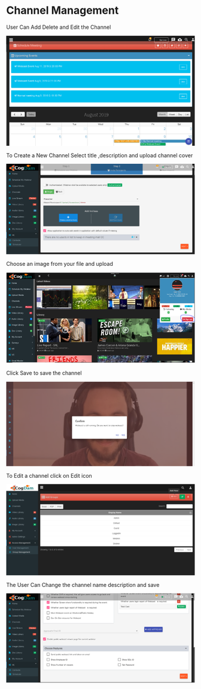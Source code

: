 # Channel Management

User Can Add Delete and Edit the Channel

![](../.gitbook/assets/image%20%28177%29.png)

To Create a New Channel Select title ,description and upload channel cover

![](../.gitbook/assets/image%20%28187%29.png)

Choose an image from your file and upload

![](../.gitbook/assets/image%20%28302%29.png)

Click Save to save the channel

![](../.gitbook/assets/image%20%2841%29.png)

To Edit a channel click on Edit icon

![](../.gitbook/assets/image%20%28242%29.png)

The User Can Change the channel name description and save

![](../.gitbook/assets/image%20%2860%29.png)

